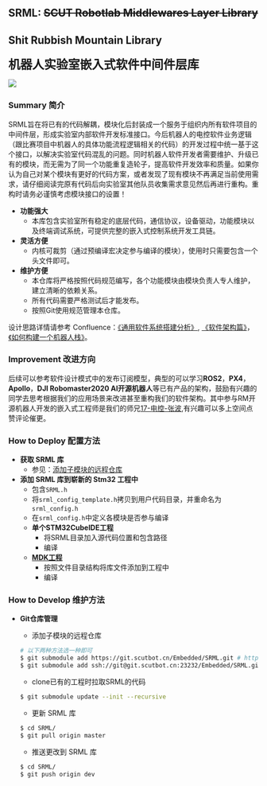 ## SRML: ~~SCUT Robotlab Middlewares Layer Library~~ 
## Shit Rubbish Mountain Library
<Font><font size="5">**机器人实验室嵌入式软件中间件层库**</Font>

![](https://img.shields.io/badge/当前版本-V2.1-blue.svg)

### Summary 简介 

SRML旨在将已有的代码解耦，模块化后封装成一个服务于组织内所有软件项目的中间件层，形成实验室内部软件开发标准接口。今后机器人的电控软件业务逻辑（跟比赛项目中机器人的具体功能流程逻辑相关的代码）的开发过程中统一基于这个接口，以解决实验室代码混乱的问题。同时机器人软件开发者需要维护、升级已有的模块，而无需为了同一个功能重复造轮子，提高软件开发效率和质量。如果你认为自己对某个模块有更好的代码方案，或者发现了现有模块不再满足当前使用需求，请仔细阅读完原有代码后向实验室其他队员收集需求意见然后再进行重构。重构时请务必谨慎考虑模块接口的设置！
- __功能强大__
  - 本库包含实验室所有稳定的底层代码，通信协议，设备驱动，功能模块以及终端调试系统，可提供完整的嵌入式控制系统开发工具链。
- __灵活方便__
  - 内核可裁剪（通过预编译宏决定参与编译的模块），使用时只需要包含一个头文件即可。
- __维护方便__
  - 本仓库将严格按照代码规范编写，各个功能模块由模块负责人专人维护，建立清晰的依赖关系。
  - 所有代码需要严格测试后才能发布。
  - 按照Git使用规范管理本仓库。

设计思路详情请参考 Confluence：[《通用软件系统搭建分析》](https://bbs.scutbot.cn/x/k4BPAQ), [《软件架构篇》](https://bbs.scutbot.cn/x/GoDKAQ)，[《如何构建一个机器人栈》](https://bbs.scutbot.cn/x/OYDKAQ)。

### Improvement 改进方向

后续可以参考软件设计模式中的发布订阅模型，典型的可以学习**ROS2**，**PX4**，**Apollo**，**DJI Robomaster2020 AI开源机器人**等已有产品的架构，鼓励有兴趣的同学去思考根据我们的应用场景来改进甚至重构我们的软件架构。其中参与RM开源机器人开发的嵌入式工程师是我们的师兄[17-电控-张波](https://bbs.scutbot.cn/x/IIDKAQ),有兴趣可以多上空间点赞评论催更。

### How to Deploy 配置方法
- __获取 SRML 库__
  - 参见：[添加子模块的远程仓库](#添加子模块的远程仓库)
- __添加 SRML 库到崭新的 Stm32 工程中__
  - 包含`SRML.h`
  - 将`srml_config_template.h`拷贝到用户代码目录，并重命名为`srml_config.h`
  - 在`srml_config.h`中定义各模块是否参与编译
  - __单个STM32CubeIDE工程__
    - 将SRML目录加入源代码位置和包含路径
    - 编译
  - [__MDK工程__](https://git.scutbot.cn/Embedded/20_Project_Template.git)
    - 按照文件目录结构将库文件添加到工程中
    - 编译

### How to Develop 维护方法
- __Git仓库管理__
  - 添加子模块的远程仓库

  ```bash
  # 以下两种方法选一种即可
  $ git submodule add https://git.scutbot.cn/Embedded/SRML.git # http方法
  $ git submodule add ssh://git@git.scutbot.cn:23232/Embedded/SRML.git # ssh方法
  ```

  - clone已有的工程时拉取SRML的代码
  ```bash
  $ git submodule update --init --recursive
  ```

  - 更新 SRML 库

  ```bash
  $ cd SRML/
  $ git pull origin master
  ```

  - 推送更改到 SRML 库
  
  ```bash
  $ cd SRML/
  $ git push origin dev
  ```
